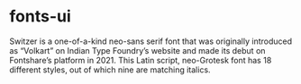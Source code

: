 # fonts-ui
Switzer is a one-of-a-kind neo-sans serif font that was originally introduced as “Volkart” on Indian Type Foundry’s website and made its debut on Fontshare’s platform in 2021. This Latin script, neo-Grotesk font has 18 different styles, out of which nine are matching italics.
